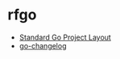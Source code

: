 # rfgo

* [Standard Go Project Layout](https://github.com/golang-standards/project-layout)
* [go-changelog](https://github.com/hashicorp/go-changelog)
